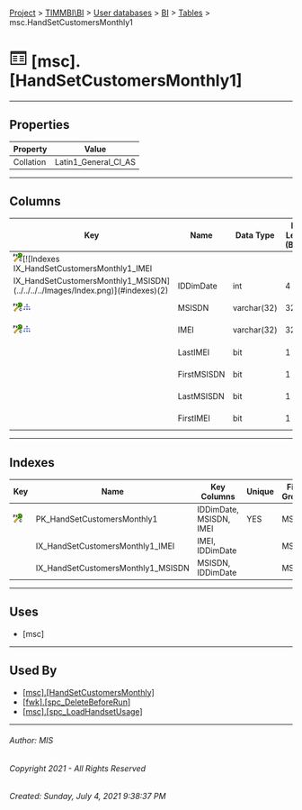 #### 

[Project](../../../../index.md) > [TIMMBI\\BI](../../../index.md) > [User databases](../../index.md) > [BI](../index.md) > [Tables](Tables.md) > msc.HandSetCustomersMonthly1

# ![Tables](../../../../Images/Table32.png) [msc].[HandSetCustomersMonthly1]

---

## <a name="#properties"></a>Properties

| Property | Value |
|---|---|
| Collation | Latin1_General_CI_AS |


---

## <a name="#columns"></a>Columns

| Key | Name | Data Type | Max Length (Bytes) | Nullability | Default |
|---|---|---|---|---|---|
| [![Cluster Primary Key PK_HandSetCustomersMonthly1: IDDimDate\MSISDN\IMEI](../../../../Images/pkcluster.png)](#indexes)[![Indexes IX_HandSetCustomersMonthly1_IMEI
IX_HandSetCustomersMonthly1_MSISDN](../../../../Images/Index.png)](#indexes)(2) | IDDimDate | int | 4 | NOT NULL |  |
| [![Cluster Primary Key PK_HandSetCustomersMonthly1: IDDimDate\MSISDN\IMEI](../../../../Images/pkcluster.png)](#indexes)[![Indexes IX_HandSetCustomersMonthly1_MSISDN](../../../../Images/Index.png)](#indexes) | MSISDN | varchar(32) | 32 | NOT NULL |  |
| [![Cluster Primary Key PK_HandSetCustomersMonthly1: IDDimDate\MSISDN\IMEI](../../../../Images/pkcluster.png)](#indexes)[![Indexes IX_HandSetCustomersMonthly1_IMEI](../../../../Images/Index.png)](#indexes) | IMEI | varchar(32) | 32 | NOT NULL |  |
|  | LastIMEI | bit | 1 | NOT NULL | ((0)) |
|  | FirstMSISDN | bit | 1 | NOT NULL | ((0)) |
|  | LastMSISDN | bit | 1 | NOT NULL | ((0)) |
|  | FirstIMEI | bit | 1 | NOT NULL | ((0)) |


---

## <a name="#indexes"></a>Indexes

| Key | Name | Key Columns | Unique | File Group |
|---|---|---|---|---|
| [![Cluster Primary Key PK_HandSetCustomersMonthly1: IDDimDate\MSISDN\IMEI](../../../../Images/pkcluster.png)](#indexes) | PK_HandSetCustomersMonthly1 | IDDimDate, MSISDN, IMEI | YES | MSC |
|  | IX_HandSetCustomersMonthly1_IMEI | IMEI, IDDimDate |  | MSC |
|  | IX_HandSetCustomersMonthly1_MSISDN | MSISDN, IDDimDate |  | MSC |


---

## <a name="#uses"></a>Uses

* [msc]


---

## <a name="#usedby"></a>Used By

* [[msc].[HandSetCustomersMonthly]](../Views/HandSetCustomersMonthly.md)
* [[fwk].[spc_DeleteBeforeRun]](../Programmability/Stored_Procedures/spc_DeleteBeforeRun.md)
* [[msc].[spc_LoadHandsetUsage]](../Programmability/Stored_Procedures/spc_LoadHandsetUsage.md)


---

###### Author:  MIS

###### Copyright 2021 - All Rights Reserved

###### Created: Sunday, July 4, 2021 9:38:37 PM

